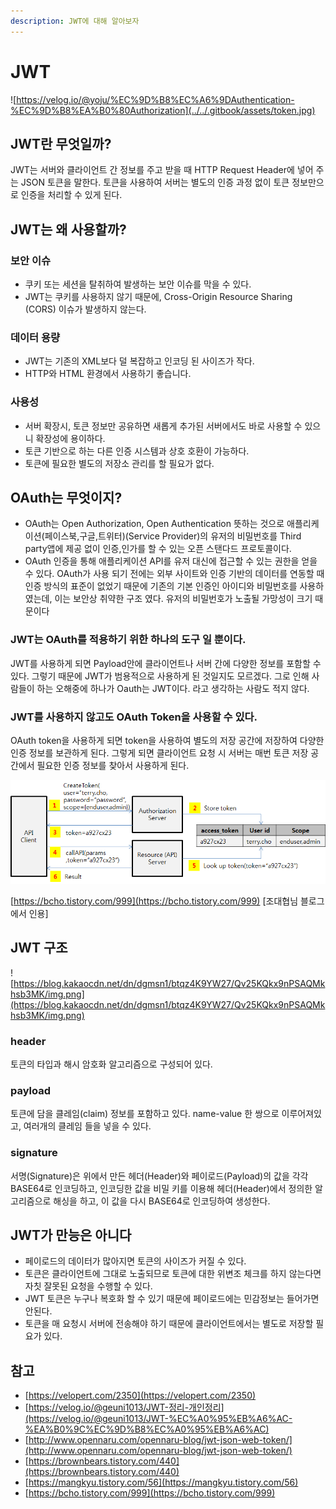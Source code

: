 ```yaml
---
description: JWT에 대해 알아보자
---
```


# JWT

![https://velog.io/@yoju/%EC%9D%B8%EC%A6%9DAuthentication-%EC%9D%B8%EA%B0%80Authorization](../../.gitbook/assets/token.jpg)

## JWT란 무엇일까?

JWT는 서버와 클라이언트 간 정보를 주고 받을 때 HTTP Request Header에 넣어 주는 JSON 토큰을 말한다. 토큰을 사용하여 서버는 별도의 인증 과정 없이 토큰 정보만으로 인증을 처리할 수 있게 된다.

## JWT는 왜 사용할까?

### 보안 이슈

* 쿠키 또는 세션을 탈취하여 발생하는 보안 이슈를 막을 수 있다.
* JWT는 쿠키를 사용하지 않기 때문에, Cross-Origin Resource Sharing \(CORS\) 이슈가 발생하지 않는다.

### 데이터 용량

* JWT는 기존의 XML보다 덜 복잡하고 인코딩 된 사이즈가 작다.
* HTTP와 HTML 환경에서 사용하기 좋습니다.

### 사용성

* 서버 확장시, 토큰 정보만 공유하면 새롭게 추가된 서버에서도 바로 사용할 수 있으니 확장성에 용이하다.
* 토큰 기반으로 하는 다른 인증 시스템과 상호 호환이 가능하다.
* 토큰에 필요한 별도의 저장소 관리를 할 필요가 없다.

## OAuth는 무엇이지?

* OAuth는 Open Authorization, Open Authentication 뜻하는 것으로 애플리케이션\(페이스북,구글,트위터\)\(Service Provider\)의 유저의 비밀번호를 Third party앱에 제공 없이 인증,인가를 할 수 있는 오픈 스탠다드 프로토콜이다.
* OAuth 인증을 통해 애플리케이션 API를 유저 대신에 접근할 수 있는 권한을 얻을 수 있다. OAuth가 사용 되기 전에는 외부 사이트와 인증 기반의 데이터를 연동할 때 인증 방식의 표준이 없었기 때문에 기존의 기본 인증인 아이디와 비밀번호를 사용하였는데, 이는 보안상 취약한 구조 였다. 유저의 비밀번호가 노출될 가망성이 크기 때문이다

### JWT는 OAuth를 적용하기 위한 하나의 도구 일 뿐이다.

JWT를 사용하게 되면 Payload안에 클라이언트나 서버 간에 다양한 정보를 포함할 수 있다. 그렇기 때문에 JWT가 범용적으로 사용하게 된 것일지도 모르겠다. 그로 인해 사람들이 하는 오해중에 하나가 Oauth는 JWT이다. 라고 생각하는 사람도 적지 않다.

### JWT를 사용하지 않고도 OAuth Token을 사용할 수 있다.

OAuth token을 사용하게 되면 token을 사용하여 별도의 저장 공간에 저장하여 다양한 인증 정보를 보관하게 된다. 그렇게 되면 클라이언트 요청 시 서버는 매번 토큰 저장 공간에서 필요한 인증 정보를 찾아서 사용하게 된다.

![](../../.gitbook/assets/111%20%287%29.png)

[https://bcho.tistory.com/999](https://bcho.tistory.com/999) \[조대협님 블로그에서 인용\]

## JWT 구조

![https://blog.kakaocdn.net/dn/dgmsn1/btqz4K9YW27/Qv25KQkx9nPSAQMkhsb3MK/img.png](https://blog.kakaocdn.net/dn/dgmsn1/btqz4K9YW27/Qv25KQkx9nPSAQMkhsb3MK/img.png)

### header

토큰의 타입과 해시 암호화 알고리즘으로 구성되어 있다.

### payload

토큰에 담을 클레임\(claim\) 정보를 포함하고 있다. name-value 한 쌍으로 이루어져있고, 여러개의 클레임 들을 넣을 수 있다.

### signature

서명\(Signature\)은 위에서 만든 헤더\(Header\)와 페이로드\(Payload\)의 값을 각각 BASE64로 인코딩하고, 인코딩한 값을 비밀 키를 이용해 헤더\(Header\)에서 정의한 알고리즘으로 해싱을 하고, 이 값을 다시 BASE64로 인코딩하여 생성한다.

## JWT가 만능은 아니다

* 페이로드의 데이터가 많아지면 토큰의 사이즈가 커질 수 있다.
* 토큰은 클라이언트에 그대로 노출되므로 토큰에 대한 위변조 체크를 하지 않는다면 자칫 잘못된 요청을 수행할 수 있다.
* JWT 토큰은 누구나 복호화 할 수 있기 때문에 페이로드에는 민감정보는 들어가면 안된다.
* 토큰을 매 요청시 서버에 전송해야 하기 때문에 클라이언트에서는 별도로 저장할 필요가 있다.

## 참고

* [https://velopert.com/2350](https://velopert.com/2350)
* [https://velog.io/@geuni1013/JWT-정리-개인정리](https://velog.io/@geuni1013/JWT-%EC%A0%95%EB%A6%AC-%EA%B0%9C%EC%9D%B8%EC%A0%95%EB%A6%AC)
* [http://www.opennaru.com/opennaru-blog/jwt-json-web-token/](http://www.opennaru.com/opennaru-blog/jwt-json-web-token/)
* [https://brownbears.tistory.com/440](https://brownbears.tistory.com/440)
* [https://mangkyu.tistory.com/56](https://mangkyu.tistory.com/56)
* [https://bcho.tistory.com/999](https://bcho.tistory.com/999)

